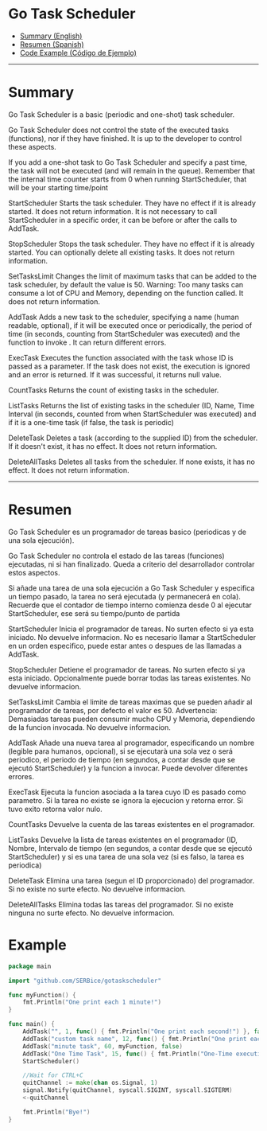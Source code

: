 # Go Task Scheduler

- [Summary (English)](#Summary)
- [Resumen (Spanish)](#Resumen)
- [Code Example (Código de Ejemplo)](#Example)

---

# Summary

Go Task Scheduler is a basic (periodic and one-shot) task scheduler.

Go Task Scheduler does not control the state of the executed tasks (functions), nor if they have finished. It is up to the developer to control these aspects.

If you add a one-shot task to Go Task Scheduler and specify a past time, the task will not be executed (and will remain in the queue). Remember that the internal time counter starts from 0 when running StartScheduler, that will be your starting time/point

StartScheduler Starts the task scheduler. They have no effect if it is already started. It does not return information. It is not necessary to call StartScheduler in a specific order, it can be before or after the calls to AddTask.

StopScheduler Stops the task scheduler. They have no effect if it is already started. You can optionally delete all existing tasks. It does not return information.

SetTasksLimit Changes the limit of maximum tasks that can be added to the task scheduler, by default the value is 50. Warning: Too many tasks can consume a lot of CPU and Memory, depending on the function called. It does not return information.

AddTask Adds a new task to the scheduler, specifying a name (human readable, optional), if it will be executed once or periodically, the period of time (in seconds, counting from StartScheduler was executed) and the function to invoke . It can return different errors.

ExecTask Executes the function associated with the task whose ID is passed as a parameter. If the task does not exist, the execution is ignored and an error is returned. If it was successful, it returns null value.

CountTasks Returns the count of existing tasks in the scheduler.

ListTasks Returns the list of existing tasks in the scheduler (ID, Name, Time Interval (in seconds, counted from when StartScheduler was executed) and if it is a one-time task (if false, the task is periodic)

DeleteTask ​​Deletes a task (according to the supplied ID) from the scheduler. If it doesn't exist, it has no effect. It does not return information.

DeleteAllTasks Deletes all tasks from the scheduler. If none exists, it has no effect. It does not return information.

---

# Resumen

Go Task Scheduler es un programador de tareas basico (periodicas y de una sola ejecución).

Go Task Scheduler no controla el estado de las tareas (funciones) ejecutadas, ni si han finalizado. Queda a criterio del desarrollador controlar estos aspectos.

Si añade una tarea de una sola ejecución a Go Task Scheduler y especifica un tiempo pasado, la tarea no será ejecutada (y permanecerá en cola). Recuerde que el contador de tiempo interno comienza desde 0 al ejecutar StartScheduler, ese será su tiempo/punto de partida

StartScheduler Inicia el programador de tareas. No surten efecto si ya esta iniciado. No devuelve informacion. No es necesario llamar a StartScheduler en un orden especifico, puede estar antes o despues de las llamadas a AddTask.

StopScheduler Detiene el programador de tareas. No surten efecto si ya esta iniciado. Opcionalmente puede borrar todas las tareas existentes. No devuelve informacion.

SetTasksLimit Cambia el limite de tareas maximas que se pueden añadir al programador de tareas, por defecto el valor es 50. Advertencia: Demasiadas tareas pueden consumir mucho CPU y Memoria, dependiendo de la funcion invocada. No devuelve informacion.

AddTask Añade una nueva tarea al programador, especificando un nombre (legible para humanos, opcional), si se ejecutarà una sola vez o será periodico, el periodo de tiempo (en segundos, a contar desde que se ejecutó StartScheduler) y la funcion a invocar. Puede devolver diferentes errores.

ExecTask Ejecuta la funcion asociada a la tarea cuyo ID es pasado como parametro. Si la tarea no existe se ignora la ejecucion y retorna error. Si tuvo exito retorna valor nulo.

CountTasks Devuelve la cuenta de las tareas existentes en el programador.

ListTasks Devuelve la lista de tareas existentes en el programador (ID, Nombre, Intervalo de tiempo (en segundos, a contar desde que se ejecutó StartScheduler) y si es una tarea de una sola vez (si es falso, la tarea es periodica)

DeleteTask Elimina una tarea (segun el ID proporcionado) del programador. Si no existe no surte efecto. No devuelve informacion.

DeleteAllTasks Elimina todas las tareas del programador. Si no existe ninguna no surte efecto. No devuelve informacion.

# Example

```go
package main

import "github.com/SERBice/gotaskscheduler"

func myFunction() {
	fmt.Println("One print each 1 minute!")
}

func main() {
	AddTask("", 1, func() { fmt.Println("One print each second!") }, false)
	AddTask("custom task name", 12, func() { fmt.Println("One print each 12 seconds!") }, false)
	AddTask("minute task", 60, myFunction, false)
	AddTask("One Time Task", 15, func() { fmt.Println("One-Time execution at 15 seconds") }, true)
	StartScheduler()

	//Wait for CTRL+C
	quitChannel := make(chan os.Signal, 1)
	signal.Notify(quitChannel, syscall.SIGINT, syscall.SIGTERM)
	<-quitChannel

	fmt.Println("Bye!")
}
```
